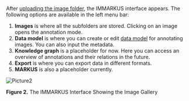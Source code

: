 After [uploading the image folder](https://github.com/rsimon/immarkus/wiki/t_02-Getting-Started), the IMMARKUS interface appears. The following options are available in the left menu bar:

1.	**Images** is where all the subfolders are stored. Clicking on an image opens the annotation mode.
2.	**Data model** is where you can create or edit [data model](https://github.com/rsimon/immarkus/wiki/03-Designing-Data-Model) for annotating images. You can also input the metadata.
3.	**Knowledge graph** is a placeholder for now. Here you can access an overview of annotations and their relations in the future.
4.	**Export** is where you can export data in different formats.
5.	**MARKUS** is also a placeholder currently.


![Picture2](https://github.com/rsimon/immarkus/assets/128056738/6a94da2e-0e02-4e24-ab65-b1b4f3ece46b)

**Figure 2.** The IMMARKUS Interface Showing the Image Gallery
